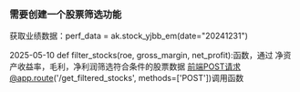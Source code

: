 ### 需要创建一个股票筛选功能
获取业绩数据：perf_data = ak.stock_yjbb_em(date="20241231")

2025-05-10 def filter_stocks(roe, gross_margin, net_profit):函数，通过 净资产收益率，毛利，净利润筛选符合条件的股票数据
前端POST请求@app.route('/get_filtered_stocks', methods=['POST'])调用函数